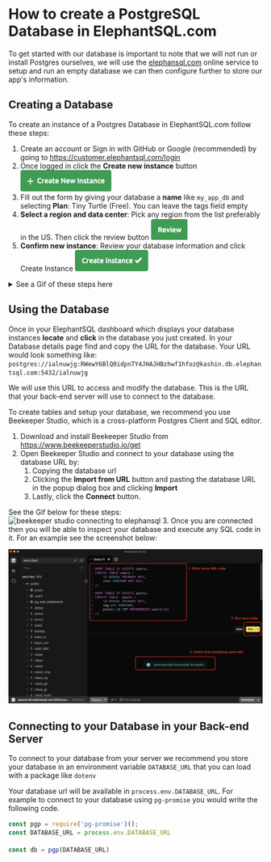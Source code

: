 # How to create a PostgreSQL Database in ElephantSQL.com

To get started with our database is important to note that we will not run or install Postgres ourselves, we will use the [elephansql.com](elephantsql.com) online service to setup and run an empty database we can then configure further to store our app's information.

## Creating a Database

To create an instance of a Postgres Database in ElephantSQL.com follow these steps:

1. Create an account or Sign in with GitHub or Google (recommended) by going to https://customer.elephantsql.com/login
2. Once logged in click the **Create new instance** button ![create new instance button](./assets/create-instance-btn.png)
3. Fill out the form by giving your database a **name** like `my_app_db` and selecting **Plan**: Tiny Turtle (Free). You can leave the tags field empty
4. **Select a region and data center**: Pick any region from the list preferably in the US. Then click the review button ![review button](./assets/review-btn.png)
5. **Confirm new instance**: Review your database information and click Create Instance ![create instance confirm btn](./assets/create-instance-confirm.png)

<details>
<summary> See a Gif of these steps here</summary>

![creating a database in ElephantSQL.com](./assets/elephantsql-creating-db.gif)
</details>

## Using the Database

Once in your ElephantSQL dashboard which displays your database instances **locate** and **click** in the database you just created. In your Database details page find and copy the URL for the database. Your URL would look something like: `postgres://ialnuwjg:RWewY6BlQ0idpnTY4JHAJHBzhwf1hfoz@kashin.db.elephantsql.com:5432/ialnuwjg`

We will use this URL to access and modify the database. This is the URL that your back-end server will use to connect to the database.

To create tables and setup your database, we recommend you use Beekeeper Studio, which is a cross-platform Postgres Client and SQL editor.

1. Download and install Beekeeper Studio from https://www.beekeeperstudio.io/get
2. Open Beekeeper Studio and connect to your database using the database URL by:
   1. Copying the database url
   2. Clicking the **Import from URL** button and pasting the database URL in the popup dialog box and clicking **Import**
   3. Lastly, click the **Connect** button.
  
  See the Gif below for these steps:
![beekeeper studio connecting to elephansql](./assets/connecting-to-elephansql.gif)
3. Once you are connected then you will be able to inspect your database and execute any SQL code in it. For an example see the screenshot below:

![running sql code in beekeeper studio](./assets/running-code-in-beekeeperstudio.png)

## Connecting to your Database in your Back-end Server

To connect to your database from your server we recommend you  store your database in an environment variable `DATABASE_URL` that you can load with a package like `dotenv`

Your database url will be available in `process.env.DATABASE_URL`. For example to connect to your database using `pg-promise` you would write the following code.

```js
const pgp = require('pg-promise')();
const DATABASE_URL = process.env.DATABASE_URL

const db = pgp(DATABASE_URL)
```
